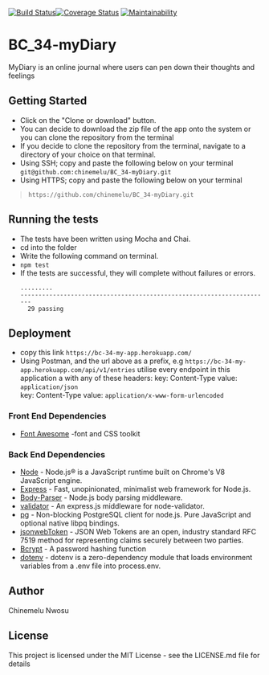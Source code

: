 [![Build Status](https://travis-ci.org/chinemelu/BC_34-myDiary.svg?branch=develop)](https://travis-ci.org/chinemelu/BC_34-myDiary)[![Coverage Status](https://coveralls.io/repos/github/chinemelu/BC_34-myDiary/badge.svg?branch=develop)](https://coveralls.io/github/chinemelu/BC_34-myDiary?branch=develop&service=github)
[![Maintainability](https://api.codeclimate.com/v1/badges/37e7f8cade3573f23a57/maintainability)](https://codeclimate.com/github/chinemelu/BC_34-myDiary/maintainability)

# BC_34-myDiary
MyDiary is an online journal where users can pen down their thoughts and feelings

## Getting Started
* Click on the "Clone or download" button.
* You can decide to download the zip file of the app onto the system or you can clone the repository from the terminal
* If you decide to clone the repository from the terminal, navigate to a directory of your choice on that terminal.
* Using SSH; copy and paste the following below on your terminal
`git@github.com:chinemelu/BC_34-myDiary.git`
* Using HTTPS; copy and paste the following below on your terminal
>```https://github.com/chinemelu/BC_34-myDiary.git```

## Running the tests
* The tests have been written using Mocha and Chai.
* cd into the folder
* Write the following command on terminal.
* ```npm test```
* If the tests are successful, they will complete without failures or errors.
  ```
  .........
  ----------------------------------------------------------------------
    29 passing
  ```

## Deployment
* copy this link `https://bc-34-my-app.herokuapp.com/`
* Using Postman, and the url above as a prefix, e.g `https://bc-34-my-app.herokuapp.com/api/v1/entries`
utilise every endpoint in this application a with any of these headers: 
key: Content-Type value: `application/json`  
key: Content-Type value: `application/x-www-form-urlencoded`

  
### Front End Dependencies
* [Font Awesome](http://fontawesome.io/) -font and CSS toolkit

### Back End Dependencies
* [Node](nodejs.org) - Node.js® is a JavaScript runtime built on Chrome's V8 JavaScript engine.
* [Express](https://expressjs.com/) - Fast, unopinionated, minimalist web framework for Node.js.
* [Body-Parser](https://www.npmjs.com/package/body-parser) - Node.js body parsing middleware.
* [validator](https://www.npmjs.com/package/validator) - An express.js middleware for node-validator.
* [pg](https://www.npmjs.com/package/pg) - Non-blocking PostgreSQL client for node.js. Pure JavaScript and optional native libpq bindings.
* [jsonwebToken](https://jwt.io/) - JSON Web Tokens are an open, industry standard RFC 7519 method for representing claims securely between two parties.
* [Bcrypt](https://www.npmjs.com/package/bcrypt) - A password hashing function
* [dotenv](https://www.npmjs.com/package/dotenv) - dotenv is a zero-dependency module that loads environment variables from a .env file into process.env.

## Author
Chinemelu Nwosu

## License
This project is licensed under the MIT License - see the LICENSE.md file for details




